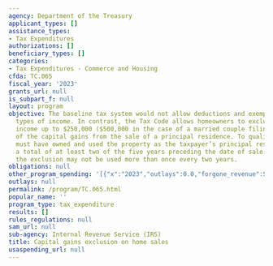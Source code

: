 ```yaml
---
agency: Department of the Treasury
applicant_types: []
assistance_types:
- Tax Expenditures
authorizations: []
beneficiary_types: []
categories:
- Tax Expenditures - Commerce and Housing
cfda: TC.065
fiscal_year: '2023'
grants_url: null
is_subpart_f: null
layout: program
objective: The baseline tax system would not allow deductions and exemptions for certain
  types of income. In contrast, the Tax Code allows homeowners to exclude from gross
  income up to $250,000 ($500,000 in the case of a married couple filing a joint return)
  of the capital gains from the sale of a principal residence. To qualify, the taxpayer
  must have owned and used the property as the taxpayer’s principal residence for
  a total of at least two of the five years preceding the date of sale. In addition,
  the exclusion may not be used more than once every two years.
obligations: null
other_program_spending: '[{"x":"2023","outlays":0.0,"forgone_revenue":54410000000.0},{"x":"2024","outlays":0.0,"forgone_revenue":59070000000.0},{"x":"2025","outlays":0.0,"forgone_revenue":61740000000.0}]'
outlays: null
permalink: /program/TC.065.html
popular_name: ''
program_type: tax_expenditure
results: []
rules_regulations: null
sam_url: null
sub-agency: Internal Revenue Service (IRS)
title: Capital gains exclusion on home sales
usaspending_url: null
---
```

